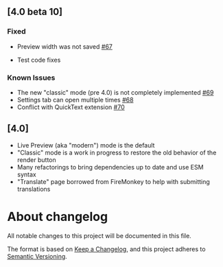 ## [4.0 beta 10]

### Fixed

- Preview width was not saved [#67](https://gitlab.com/jfx2006/markdown-here-revival/-/issues/67)

- Test code fixes

### Known Issues

- The new "classic" mode (pre 4.0) is not completely implemented [#69](https://gitlab.com/jfx2006/markdown-here-revival/-/issues/69)
- Settings tab can open multiple times [#68](https://gitlab.com/jfx2006/markdown-here-revival/-/issues/68)
- Conflict with QuickText extension [#70](https://gitlab.com/jfx2006/markdown-here-revival/-/issues/70)

## [4.0]

- Live Preview (aka "modern") mode is the default
- "Classic" mode is a work in progress to restore the old behavior of the
  render button
- Many refactorings to bring dependencies up to date and use ESM syntax
- "Translate" page borrowed from FireMonkey to help with submitting translations

[HEAD]: https://gitlab.com/jfx2006/markdown-here-revival/-/tags/vHEAD

[//]: # (C3-2-DKAC:GGL:Rjfx2006/markdown-here-revival:Tv{t})

# About changelog

All notable changes to this project will be documented in this file.

The format is based on [Keep a Changelog](https://keepachangelog.com/en/1.0.0/),
and this project adheres to [Semantic Versioning](https://semver.org/spec/v2.0.0.html).